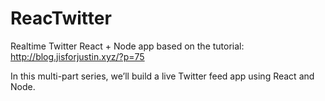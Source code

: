 # ReacTwitter
Realtime Twitter React + Node app based on the tutorial: http://blog.jisforjustin.xyz/?p=75

In this multi-part series, we’ll build a live Twitter feed app using React and Node.
